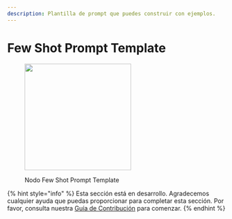 ```yaml
---
description: Plantilla de prompt que puedes construir con ejemplos.
---
```


# Few Shot Prompt Template

<figure><img src="../../../.gitbook/assets/image--1---1---1---1---1---1---1---1---1---1---1-.png" alt="" width="245"><figcaption><p>Nodo Few Shot Prompt Template</p></figcaption></figure>

{% hint style="info" %}
Esta sección está en desarrollo. Agradecemos cualquier ayuda que puedas proporcionar para completar esta sección. Por favor, consulta nuestra [Guía de Contribución](../../../contributing/) para comenzar.
{% endhint %}
